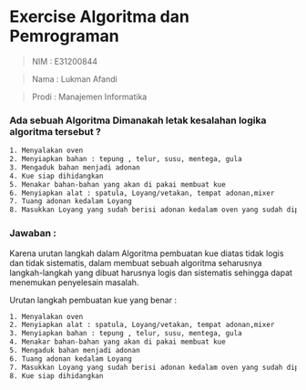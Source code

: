 # Exercise Algoritma dan Pemrograman

> NIM   : E31200844

> Nama  : Lukman Afandi

> Prodi : Manajemen Informatika

### Ada sebuah Algoritma Dimanakah letak kesalahan logika algoritma tersebut ?

 ```sh
1. Menyalakan oven
2. Menyiapkan bahan : tepung , telur, susu, mentega, gula
3. Mengaduk bahan menjadi adonan
4. Kue siap dihidangkan
5. Menakar bahan-bahan yang akan di pakai membuat kue
6. Menyiapkan alat : spatula, Loyang/vetakan, tempat adonan,mixer
7. Tuang adonan kedalam Loyang
8. Masukkan Loyang yang sudah berisi adonan kedalam oven yang sudah dipanaskan selama 20 menit dengan suhu 150 derajat. Oven selama 45 menit
```

 

### Jawaban :
 Karena urutan langkah dalam Algoritma pembuatan kue diatas tidak logis dan tidak sistematis,
 dalam membuat sebuah algoritma seharusnya langkah-langkah yang dibuat harusnya logis dan sistematis
 sehingga dapat menemukan penyelesain masalah.
 
 Urutan langkah pembuatan kue yang benar : 
 
  ```sh
1. Menyalakan oven
2. Menyiapkan alat : spatula, Loyang/vetakan, tempat adonan,mixer
3. Menyiapkan bahan : tepung , telur, susu, mentega, gula
4. Menakar bahan-bahan yang akan di pakai membuat kue
5. Mengaduk bahan menjadi adonan
6. Tuang adonan kedalam Loyang
7. Masukkan Loyang yang sudah berisi adonan kedalam oven yang sudah dipanaskan selama 20 menit dengan suhu 150 derajat. Oven selama 45 menit
8. Kue siap dihidangkan
```
